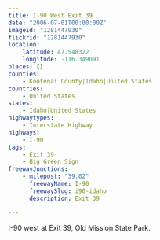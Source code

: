 ```yaml
---
title: I-90 West Exit 39
date: "2006-07-01T00:00:00Z"
imageid: "1281447930"
flickrid: "1281447930"
location:
    latitude: 47.548322
    longitude: -116.349091
places: []
counties:
    - Kootenai County|Idaho|United States
countries:
    - United States
states:
    - Idaho|United States
highwaytypes:
    - Interstate Highway
highways:
    - I-90
tags:
    - Exit 39
    - Big Green Sign
freewayJunctions:
    - milepost: "39.02"
      freewayName: I-90
      freewaySlug: i90-idaho
      description: Exit 39

---
```

I-90 west at Exit 39, Old Mission State Park.